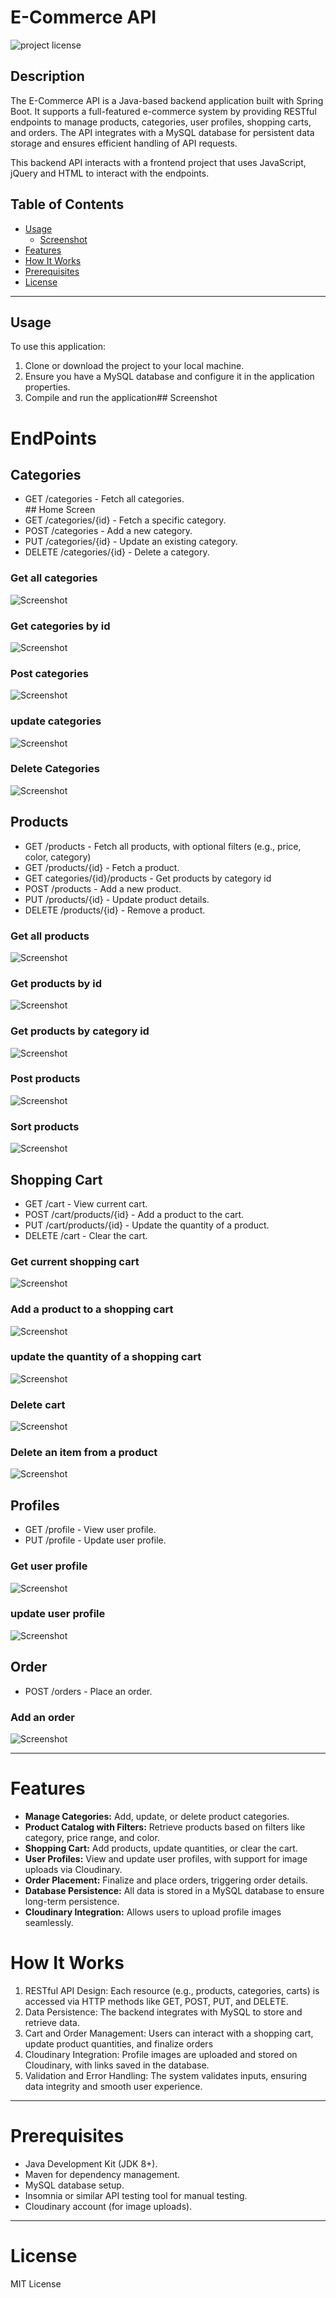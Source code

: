 # E-Commerce API
![project license](https://img.shields.io/badge/license-MIT-blue.svg)

## Description
The E-Commerce API is a Java-based backend application built with Spring Boot. It supports a full-featured e-commerce system by providing RESTful endpoints to manage products, categories, user profiles, shopping carts, and orders. The API integrates with a MySQL database for persistent data storage and ensures efficient handling of API requests.

This backend API interacts with a frontend project that uses JavaScript, jQuery and HTML to interact with the endpoints.
## Table of Contents

- [Usage](#usage)
    - [Screenshot](#Endpoints)
- [Features](#features)
- [How It Works](#How-It-Works)
- [Prerequisites](#prerequisites)
- [License](#license)

------------------

## Usage
To use this application:

1. Clone or download the project to your local machine. 
2. Ensure you have a MySQL database and configure it in the application properties.
3. Compile and run the application## Screenshot

# EndPoints
## Categories
<ul>
<li>GET /categories - Fetch all categories. </li>
## Home Screen
<li>GET /categories/{id} - Fetch a specific category.</li>
<li>POST /categories - Add a new category.</li>
<li>PUT /categories/{id} - Update an existing category.</li>
<li>DELETE /categories/{id} - Delete a category.</li>
</ul>

### Get all categories
![Screenshot ](./src/demo/getAllCategories.png)
### Get categories by id
![Screenshot ](./src/demo/getCategoriesById.png)
### Post categories
![Screenshot ](./src/demo/postCategories.png)
### update categories
![Screenshot ](./src/demo/updateCategories.png)
### Delete Categories
![Screenshot ](./src/demo/deleteCategories.png)

## Products
<ul>
<li>GET /products - Fetch all products, with optional filters (e.g., price, color, category) </li>

<li>GET /products/{id} - Fetch a product.</li>
<li>GET categories/{id}/products - Get products by category id</li>
<li>POST /products - Add a new product.</li>
<li>PUT /products/{id} - Update product details.</li>
<li>DELETE /products/{id} - Remove a product.</li>
</ul>

### Get all products
![Screenshot ](./src/demo/getAllProducts.png)
### Get products by id
![Screenshot ](./src/demo/getProductById.png)
### Get products by category id
![Screenshot ](./src/demo/getProductsById.png)
### Post products
![Screenshot ](./src/demo/sortProducts.png)
### Sort products
![Screenshot ](./src/demo/sortProducts.png)


## Shopping Cart
<ul>
<li>GET /cart - View current cart.</li>
<li>POST /cart/products/{id} - Add a product to the cart.</li>
<li>PUT /cart/products/{id} - Update the quantity of a product.</li>
<li>DELETE /cart - Clear the cart.</li>
</ul>

### Get current shopping cart
![Screenshot ](./src/demo/getCart.png)
### Add a product to a shopping cart
![Screenshot ](./src/demo/postProductToCart.png)
### update the quantity of a shopping cart
![Screenshot ](./src/demo/updateCart.png)
### Delete cart
![Screenshot ](./src/demo/clearCart.png)
### Delete an item from a product
![Screenshot](./src/demo/removeAnItemFromCart.png)

## Profiles
<ul>
<li>GET /profile - View user profile.</li>
<li>PUT /profile - Update user profile.</li>
</ul>

### Get user profile
![Screenshot ](./src/demo/getprofile.png)
### update user profile
![Screenshot ](./src/demo/updateProfile.png)

## Order
<ul>
<li>POST /orders - Place an order.</li>
</ul>

### Add an order
![Screenshot ]()



------------------

# Features
<ul> <li> <b>Manage Categories:</b> Add, update, or delete product categories.</li> <li> <b>Product Catalog with Filters:</b> Retrieve products based on filters like category, price range, and color.</li> <li> <b>Shopping Cart:</b> Add products, update quantities, or clear the cart.</li> <li> <b>User Profiles:</b> View and update user profiles, with support for image uploads via Cloudinary.</li> <li> <b>Order Placement:</b> Finalize and place orders, triggering order details.</li> <li> <b>Database Persistence:</b> All data is stored in a MySQL database to ensure long-term persistence.</li> <li> <b>Cloudinary Integration:</b> Allows users to upload profile images seamlessly.</li> </ul>

# How It Works
1. RESTful API Design:
   Each resource (e.g., products, categories, carts) is accessed via HTTP methods like GET, POST, PUT, and DELETE.
2. Data Persistence:
   The backend integrates with MySQL to store and retrieve data.
3. Cart and Order Management:
   Users can interact with a shopping cart, update product quantities, and finalize orders
4. Cloudinary Integration:
   Profile images are uploaded and stored on Cloudinary, with links saved in the database.
5. Validation and Error Handling:
   The system validates inputs, ensuring data integrity and smooth user experience.


------------------

# Prerequisites
<ul> <li>Java Development Kit (JDK 8+).</li> <li>Maven for dependency management.</li> <li>MySQL database setup.</li> <li>Insomnia or similar API testing tool for manual testing.</li> <li>Cloudinary account (for image uploads).</li> </ul>


--------------------


# License
MIT License
